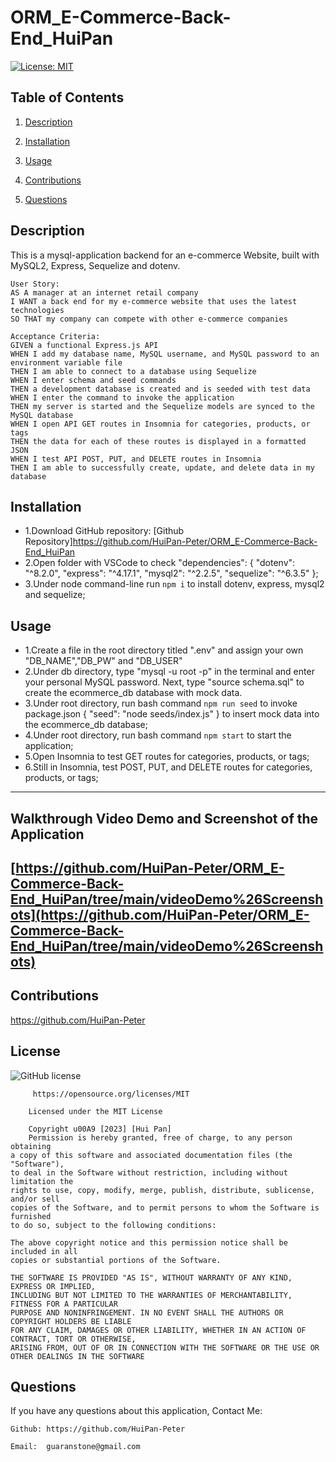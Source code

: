 # ORM_E-Commerce-Back-End_HuiPan

[![License: MIT](https://img.shields.io/badge/License-MIT-yellow.svg)](https://opensource.org/licenses/MIT)

## Table of Contents

1. [Description](#userStory)

2. [Installation](#installation)

3. [Usage](#usage)

4. [Contributions](#contributions)

5. [Questions](#questions)

## Description

This is a mysql-application backend for an e-commerce Website, built with MySQL2, Express, Sequelize and dotenv.

```
User Story:
AS A manager at an internet retail company
I WANT a back end for my e-commerce website that uses the latest technologies
SO THAT my company can compete with other e-commerce companies
```

```
Acceptance Criteria:
GIVEN a functional Express.js API
WHEN I add my database name, MySQL username, and MySQL password to an environment variable file
THEN I am able to connect to a database using Sequelize
WHEN I enter schema and seed commands
THEN a development database is created and is seeded with test data
WHEN I enter the command to invoke the application
THEN my server is started and the Sequelize models are synced to the MySQL database
WHEN I open API GET routes in Insomnia for categories, products, or tags
THEN the data for each of these routes is displayed in a formatted JSON
WHEN I test API POST, PUT, and DELETE routes in Insomnia
THEN I am able to successfully create, update, and delete data in my database
```

## Installation

- 1.Download GitHub repository: [Github Repository]https://github.com/HuiPan-Peter/ORM_E-Commerce-Back-End_HuiPan
- 2.Open folder with VSCode to check "dependencies": {
  "dotenv": "^8.2.0",
  "express": "^4.17.1",
  "mysql2": "^2.2.5",
  "sequelize": "^6.3.5"
  };
- 3.Under node command-line run `npm i` to install dotenv, express, mysql2 and sequelize;

## Usage

- 1.Create a file in the root directory titled ".env" and assign your own "DB_NAME","DB_PW" and "DB_USER"
- 2.Under db directory, type "mysql -u root -p" in the terminal and enter your personal MySQL password. Next, type "source schema.sql" to create the ecommerce_db database with mock data.
- 3.Under root directory, run bash command `npm run seed` to invoke package.json {
  "seed": "node seeds/index.js"
  } to insert mock data into the ecommerce_db database;
- 4.Under root directory, run bash command `npm start` to start the application;
- 5.Open Insomnia to test GET routes for categories, products, or tags;
- 6.Still in Insomnia, test POST, PUT, and DELETE routes for categories, products, or tags;

---

## Walkthrough Video Demo and Screenshot of the Application

## [https://github.com/HuiPan-Peter/ORM_E-Commerce-Back-End_HuiPan/tree/main/videoDemo%26Screenshots](https://github.com/HuiPan-Peter/ORM_E-Commerce-Back-End_HuiPan/tree/main/videoDemo%26Screenshots)

## Contributions

https://github.com/HuiPan-Peter

## License

![GitHub license](https://img.shields.io/badge/license-MIT-blue.svg)

```
     https://opensource.org/licenses/MIT

    Licensed under the MIT License

    Copyright u00A9 [2023] [Hui Pan]
    Permission is hereby granted, free of charge, to any person obtaining
a copy of this software and associated documentation files (the "Software"),
to deal in the Software without restriction, including without limitation the
rights to use, copy, modify, merge, publish, distribute, sublicense, and/or sell
copies of the Software, and to permit persons to whom the Software is furnished
to do so, subject to the following conditions:

The above copyright notice and this permission notice shall be included in all
copies or substantial portions of the Software.

THE SOFTWARE IS PROVIDED "AS IS", WITHOUT WARRANTY OF ANY KIND, EXPRESS OR IMPLIED,
INCLUDING BUT NOT LIMITED TO THE WARRANTIES OF MERCHANTABILITY, FITNESS FOR A PARTICULAR
PURPOSE AND NONINFRINGEMENT. IN NO EVENT SHALL THE AUTHORS OR COPYRIGHT HOLDERS BE LIABLE
FOR ANY CLAIM, DAMAGES OR OTHER LIABILITY, WHETHER IN AN ACTION OF CONTRACT, TORT OR OTHERWISE,
ARISING FROM, OUT OF OR IN CONNECTION WITH THE SOFTWARE OR THE USE OR OTHER DEALINGS IN THE SOFTWARE
```

## Questions

If you have any questions about this application, Contact Me:

```
Github: https://github.com/HuiPan-Peter

Email:  guaranstone@gmail.com
```
